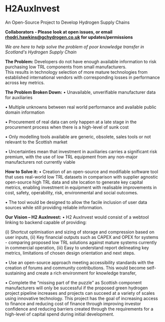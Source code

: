 # H2AuxInvest
An Open-Source Project to Develop Hydrogen Supply Chains

**Collaborators - Please look at open issues, or email rhodri.hawkins@gchydrogen.co.uk for updates/permissions**

_We are here to help solve the problem of poor knowledge transfer in Scotland's Hydrogen Supply Chain_

**The Problem:**
Developers do not have enough available information to risk purchasing low TRL components from small manufacturers.  
This results in technology selection of more mature technologies from established international vendors with corresponding losses in performance across key metrics.

**The Problem Broken Down:**
•	Unavailable, unverifiable manufacturer data for auxiliaries

•	Multiple unknowns between real world performance and available public domain information

•	Procurement of real data can only happen at a late stage in the procurement process when there is a high-level of sunk cost

•	Only modelling tools available are generic, obsolete, sales tools or not relevant to the Scottish market

•	Uncertainties mean that investment in auxiliaries carries a significant risk premium, with the use of low TRL equipment from any non-major manufacturers not currently viable

**How to Solve it:**
•	Creation of an open-source and modifiable software tool that uses real-world low TRL datasets in comparison with supplier agnostic open-source high TRL data 
and site location to generate key capital metrics, enabling investment in equipment with realisable improvements in cost, safety, operability, risk, environmental and social outcomes.

•	The tool would be designed to allow the facile inclusion of user data sources while still providing reliable information.

**Our Vision – H2 AuxInvest:**
•	H2 AuxInvest would consist of a webtool linking to backend capable of providing: 

(i) Shortcut optimisation and sizing of storage and compression based on user inputs, 
(ii) Key financial outputs such as CAPEX and OPEX for systems - comparing proposed low TRL solutions against mature systems currently in commercial operation, 
(iii) Easy to understand report delineating key metrics, limitations of chosen design orientation and next steps.

•	Use an open-source approach meeting accessibility standards with the creation of forums and community contributions. 
This would become self-sustaining and create a rich environment for knowledge transfer,

•	Complete the “missing part of the puzzle” as Scottish component manufacturers will only be successful if the proposed green hydrogen project pipeline increases 
and projects can succeed at a variety of scales using innovative technology.  This project has the goal of increasing access to finance and reducing cost of finance 
through improving investor confidence and reducing barriers created through the requirements for a high-level of capital spend during initial development.  


